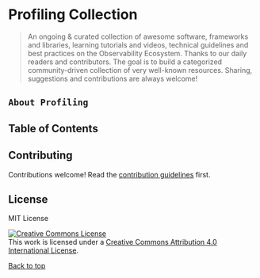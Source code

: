 # Profiling Collection

>  An ongoing & curated collection of awesome software, frameworks and libraries, learning tutorials  and videos, technical guidelines and best practices on the Observability Ecosystem. Thanks to our daily readers and contributors. The goal is to build a categorized community-driven collection of very well-known resources. Sharing, suggestions and contributions are always welcome!


## `About Profiling`

## Table of Contents




## Contributing

Contributions welcome! Read the [contribution guidelines](contributing.md) first.


## License

MIT License 

<a rel="license" href="http://creativecommons.org/licenses/by/4.0/"><img alt="Creative Commons License" style="border-width:0" src="https://i.creativecommons.org/l/by/4.0/88x31.png" /></a><br />This work is licensed under a <a rel="license" href="http://creativecommons.org/licenses/by/4.0/">Creative Commons Attribution 4.0 International License</a>.

[Back to top](#table-of-contents)
